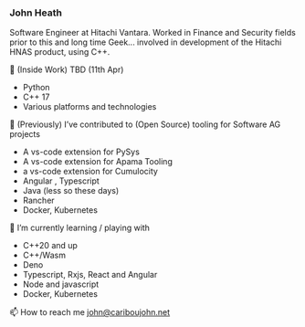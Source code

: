 ### John Heath 

Software Engineer at Hitachi Vantara. Worked in Finance and Security fields prior to this and long time Geek... involved in development of the Hitachi HNAS product, using C++.

🔭 (Inside Work) TBD (11th Apr)

* Python
* C++ 17
* Various platforms and technologies


🔭 (Previously) I’ve contributed to (Open Source) tooling for Software AG projects 

* A vs-code extension for PySys 
* A vs-code extension for Apama Tooling
* a vs-code extension for Cumulocity 
* Angular , Typescript 
* Java (less so these days)
* Rancher
* Docker, Kubernetes


🌱 I’m currently learning / playing with 

* C++20 and up
* C++/Wasm
* Deno
* Typescript, Rxjs, React and Angular
* Node and javascript
* Docker, Kubernetes

📫 How to reach me john@cariboujohn.net


<!--
**CaribouJohn/CaribouJohn** is a ✨ _special_ ✨ repository because its `README.md` (this file) appears on your GitHub profile.

Here are some ideas to get you started:

- 🔭 I’m currently working on ...
- 🌱 I’m currently learning ...
- 👯 I’m looking to collaborate on ...
- 🤔 I’m looking for help with ...
- 💬 Ask me about ...
- 📫 How to reach me: ...
- 😄 Pronouns: ...
- ⚡ Fun fact: ...
-->
